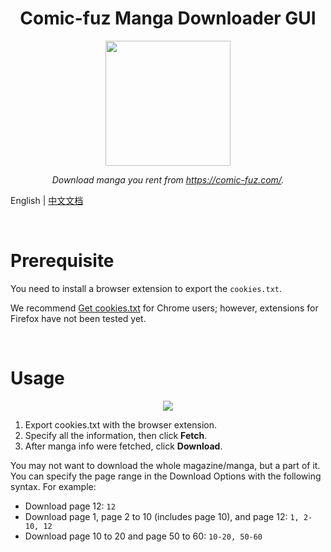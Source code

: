 <h1 align="center">Comic-fuz Manga Downloader GUI</h1>
<p align="center"><img src="https://i.imgur.com/LhjPTdo.png" width=200 height=200></p>
<p align="center"><i>Download manga you rent from <a href="https://comic-fuz.com/">https://comic-fuz.com/</a>.</i></p>

English | [中文文档](docs/README_zh-CN.md)

<br>

# Prerequisite

You need to install a browser extension to export the `cookies.txt`. 

We recommend [Get cookies.txt](https://chrome.google.com/webstore/detail/get-cookiestxt/bgaddhkoddajcdgocldbbfleckgcbcid) for Chrome users; however, extensions for Firefox have not been tested yet.

<br>

# Usage

<p align="center"><img src="https://i.imgur.com/Buo5msj.png"></p>

1. Export cookies.txt with the browser extension.
2. Specify all the information, then click **Fetch**.
3. After manga info were fetched, click **Download**.

You may not want to download the whole magazine/manga, but a part of it. You can specify the page range in the Download Options with the following syntax. For example:

- Download page 12: `12`
- Download page 1, page 2 to 10 (includes page 10), and page 12: `1, 2-10, 12`
- Download page 10 to 20 and page 50 to 60: `10-20, 50-60`
